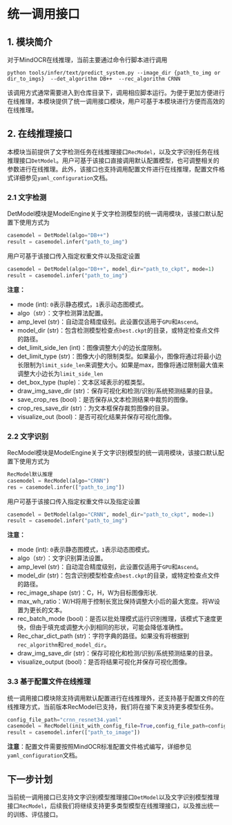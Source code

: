# 统一调用接口
## 1. 模块简介
对于MindOCR在线推理，当前主要通过命令行脚本进行调用
```
python tools/infer/text/predict_system.py --image_dir {path_to_img or dir_to_imgs}  --det_algorithm DB++  --rec_algorithm CRNN
```
该调用方式通常需要进入到仓库目录下，调用相应脚本运行。为便于更加方便进行在线推理，本模块提供了统一调用接口模块，用户可基于本模块进行方便而高效的在线推理。

## 2. 在线推理接口
本模块当前提供了文字检测任务在线推理接口`RecModel`，以及文字识别任务在线推理接口`DetModel`。用户可基于该接口直接调用默认配置模型，也可调整相关的参数进行在线推理。此外，该接口也支持调用配置文件进行在线推理，配置文件格式详细参见`yaml_configuration`文档。

### 2.1 文字检测
DetModel模块是ModelEngine关于文字检测模型的统一调用模块，该接口默认配置下使用方式为

```python
casemodel = DetModel(algo="DB++")
result = casemodel.infer("path_to_img")
```

用户可基于该接口传入指定权重文件以及指定设置
```python
casemodel = DetModel(algo="DB++", model_dir="path_to_ckpt", mode=1)
result = casemodel.infer("path_to_img")
```

**注意：**
- mode (int): `0`表示静态模式，`1`表示动态图模式。
- algo（str）：文字检测算法配置。
- amp_level (str)：自动混合精度级别。此设置仅适用于`GPU`和`Ascend`。
- model_dir (str)：包含检测模型检查点`best.ckpt`的目录，或特定检查点文件的路径。
- det_limit_side_len (int)：图像调整大小的边长度限制。
- det_limit_type (str)：图像大小的限制类型。如果最小，图像将通过将最小边长限制为`limit_side_len`来调整大小。如果是max，图像将通过限制最大值来调整大小边长为`limit_side_len`
- det_box_type (tuple)：文本区域表示的框类型。
- draw_img_save_dir (str)：保存可视化和检测/识别/系统预测结果的目录。
- save_crop_res (bool)：是否保存从文本检测结果中裁剪的图像。
- crop_res_save_dir (str)：为文本框保存裁剪图像的目录。
- visualize_out (bool)：是否可视化结果并保存可视化图像。

### 2.2 文字识别
RecModel模块是ModelEngine关于文字识别模型的统一调用模块，该接口默认配置下使用方式为

```python
RecModel默认推理
casemodel = RecModel(algo="CRNN")
res = casemodel.infer(["path_to_img"])
```

用户可基于该接口传入指定权重文件以及指定设置
```python
casemodel = DetModel(algo="CRNN", model_dir="path_to_ckpt", mode=1)
result = casemodel.infer("path_to_img")
```

**注意：**
- mode (int): `0`表示静态图模式，`1`表示动态图模式。
- algo（str）：文字识别算法设置。
- amp_level (str)：自动混合精度级别，此设置仅适用于`GPU`和`Ascend`。
- model_dir (str)：包含识别模型检查点`best.ckpt`的目录，或特定检查点文件的路径。
- rec_image_shape (str)：C，H，W为目标图像形状.
- max_wh_ratio：W/H将用于控制长宽比保持调整大小后的最大宽度。将W设置为更长的文本。
- rec_batch_mode (bool)：是否以批处理模式运行识别推理，该模式下速度更快，但由于填充或调整大小到相同的形状，可能会降低准确性。
- Rec_char_dict_path (str)：字符字典的路径。如果没有将根据到`rec_algorithm`和`red_model_dir`。
- draw_img_save_dir (str)：保存可视化和检测/识别/系统预测结果的目录。
- visualize_output (bool)：是否将结果可视化并保存可视化图像。

### 3.3 基于配置文件在线推理

统一调用接口模块除支持调用默认配置进行在线推理外，还支持基于配置文件的在线推理方式，当前版本RecModel已支持，我们将在接下来支持更多模型任务。

```python
config_file_path="crnn_resnet34.yaml"
casemodel = RecModel(init_with_config_file=True,config_file_path=config_file_path)
result = casemodel.infer(["path_to_image"])
```

**注意**：配置文件需要按照MindOCR标准配置文件格式编写，详细参见`yaml_configuration`文档。

## 下一步计划
当前统一调用接口已支持文字识别模型推理接口`DetModel`以及文字识别模型推理接口`RecModel`，后续我们将继续支持更多类型模型在线推理接口，以及推出统一的训练、评估接口。
